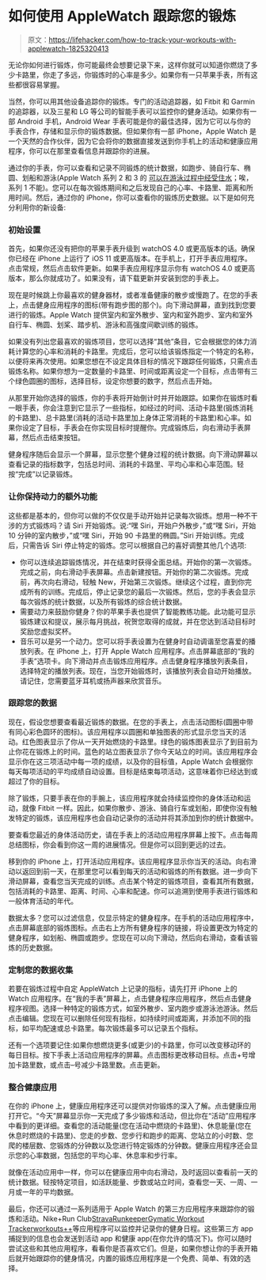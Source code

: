 # 如何使用 AppleWatch 跟踪您的锻炼

> 原文：<https://lifehacker.com/how-to-track-your-workouts-with-applewatch-1825320413>

无论你如何进行锻炼，你可能最终会想要记录下来，这样你就可以知道你燃烧了多少卡路里，你走了多远，你锻炼时的心率是多少。如果你有一只苹果手表，所有这些都很容易掌握。



当然，你可以用其他设备追踪你的锻炼。专门的活动追踪器，如 Fitbit 和 Garmin 的追踪器，以及三星和 LG 等公司的智能手表可以监控你的健身活动。如果你有一部 Android 手机，Android Wear 手表可能是你的最佳选择，因为它可以与你的手表合作，存储和显示你的锻炼数据。但如果你有一部 iPhone，Apple Watch 是一个天然的合作伙伴，因为它会将你的数据直接发送到你手机上的活动和健康应用程序，你可以在那里查看信息并跟踪你的进展。

通过你的手表，你可以查看和记录不同锻炼的统计数据，如跑步、骑自行车、椭圆、划船和游泳(Apple Watch 系列 2 和 3 的 [可以在游泳过程中经受住水](https://support.apple.com/en-us/HT205000)；唉，系列 1 不能)。您可以在每次锻炼期间和之后发现自己的心率、卡路里、距离和所用时间。然后，通过你的 iPhone，你可以查看你的锻炼历史数据。以下是如何充分利用你的新设备:

### **初始设置**

首先，如果你还没有把你的苹果手表升级到 watchOS 4.0 或更高版本的话。确保你已经在 iPhone 上运行了 iOS 11 或更高版本。在手机上，打开手表应用程序。点击常规，然后点击软件更新。如果手表应用程序显示你有 watchOS 4.0 或更高版本，那么你就成功了。如果没有，请下载更新并安装到您的手表上。

现在是时候跳上你最喜欢的健身器材，或者准备健康的散步或慢跑了。在您的手表上，点击健身应用程序的图标(带有跑步图的那个)。向下滑动屏幕，直到找到您要进行的锻炼。Apple Watch 提供室内和室外散步、室内和室外跑步、室内和室外自行车、椭圆、划桨、踏步机、游泳和高强度间歇训练的锻炼。

如果没有列出您最喜欢的锻炼项目，您可以选择“其他”条目，它会根据您的体力消耗计算您的心率和消耗的卡路里。完成后，您可以给该锻炼指定一个特定的名称，以便将来再次使用。如果您想在不设定具体目标的情况下跟踪任何锻炼，只需点击锻炼名称。如果你想为一定数量的卡路里、时间或距离设定一个目标，点击带有三个绿色圆圈的图标，选择目标，设定你想要的数字，然后点击开始。

从那里开始你选择的锻炼，你的手表将开始倒计时并开始跟踪。如果你在锻炼时看一眼手表，你会注意到它显示了一些指标，如经过的时间、活动卡路里(锻炼消耗的卡路里)、总卡路里(消耗的活动卡路里加上身体正常消耗的卡路里)和心率。如果你设定了目标，手表会在你实现目标时提醒你。完成锻炼后，向右滑动手表屏幕，然后点击结束按钮。

健身程序随后会显示一个屏幕，显示您整个健身过程的统计数据。向下滑动屏幕以查看记录的指标数字，包括总时间、消耗的卡路里、平均心率和心率范围。轻按“完成”以记录锻炼。

### **让你保持动力的额外功能**

这些都是基本的，但你可以做的不仅仅是手动开始并记录每次锻炼。想用一种不干涉的方式锻炼吗？请 Siri 开始锻炼。说:“嘿 Siri，开始户外散步，”或“嘿 Siri，开始 10 分钟的室内散步，”或“嘿 Siri，开始 90 卡路里的椭圆。”Siri 开始训练。完成后，只需告诉 Siri 停止特定的锻炼。您可以根据自己的喜好调整其他几个选项:

*   你可以连续追踪锻炼情况，并在结束时获得全面总结。开始你的第一次锻炼。完成之前，向右滑动手表屏幕。点击新建按钮。开始你的第二次锻炼。完成前，再次向右滑动，轻触 New，开始第三次锻炼。继续这个过程，直到你完成所有的训练。完成后，停止记录您的最后一次锻炼。然后，您的手表会显示每次锻炼的统计数据，以及所有锻炼的综合统计数据。
*   需要动力来鼓励你健身？你的苹果手表也提供了智能教练功能。此功能可显示锻炼建议和提议，展示每月挑战，祝贺您取得的成就，并在您达到活动目标时奖励您虚拟奖杯。
*   音乐可以是另一个动力。您可以将手表设置为在健身时自动调谐至您喜爱的播放列表。在 iPhone 上，打开 Apple Watch 应用程序。点击屏幕底部的“我的手表”选项卡。向下滑动并点击锻炼应用程序。点击健身程序播放列表条目，选择特定的播放列表。现在，当您开始锻炼时，该播放列表会自动开始播放。请记住，您需要蓝牙耳机或扬声器来欣赏音乐。

### **跟踪您的数据**

现在，假设您想要查看最近锻炼的数据。在您的手表上，点击活动图标(圆圈中带有同心彩色圆环的图标)。该应用程序以圆圈和单独图表的形式显示您当天的活动。红色图表显示了你从一天开始燃烧的卡路里。绿色的锻炼图表显示了到目前为止你花在锻炼上的时间。蓝色的站立图表显示了你今天站立的时间。该应用程序会显示你在这三项活动中每一项的成绩，以及你的目标值，Apple Watch 会根据你每天每项活动的平均成绩自动设置。目标是结束每项活动，这意味着你已经达到或超过了你的目标。

除了锻炼，只要手表在你的手腕上，该应用程序就会持续监控你的身体活动和运动，就像 Fitbit 一样。因此，如果你散步、游泳、骑自行车或划船，即使你没有触发特定的锻炼，该应用程序也会自动记录你的活动并将其添加到你的统计数据中。

要查看您最近的身体活动历史，请在手表上的活动应用程序屏幕上按下。点击每周总结图标，你会看到你这一周的进展情况。但是你可以回到更远的过去。

移到你的 iPhone 上，打开活动应用程序。该应用程序显示你当天的活动。向右滑动以返回到前一天，在那里您可以看到每天的活动和锻炼的所有数据。进一步向下滑动屏幕，查看您当天完成的训练。点击某个特定的锻炼项目，查看其所有数据，包括消耗的卡路里、距离、时间、心率和配速。你可以追溯到使用手表进行锻炼和一般体育活动的年代。

数据太多？您可以过滤信息，仅显示特定的健身程序。在手机的活动应用程序中，点击屏幕底部的锻炼图标。点击右上方所有健身程序的链接，将设置更改为特定的健身程序，如划船、椭圆或跑步。您现在可以向下滑动，然后向右滑动，查看该锻炼的历史数据。

### **定制您的数据收集**

若要在锻炼过程中自定 AppleWatch 上记录的指标，请先打开 iPhone 上的 Watch 应用程序。在“我的手表”屏幕上，点击健身程序应用程序，然后点击健身程序视图。选择一种特定的锻炼方式，如室外散步、室内跑步或游泳池游泳。然后点击编辑。您现在可以删除任何现有指标，如持续时间或距离，并添加不同的指标，如平均配速或总卡路里。每次锻炼最多可以记录五个指标。

还有一个选项要记住:如果你想燃烧更多(或更少)的卡路里，你可以改变移动环的每日目标。按下手表上活动应用程序的屏幕。点击图标更改移动目标。点击+号增加卡路里数，或点击–号减少卡路里数。点击更新。

### **整合健康应用**

在你的 iPhone 上，健康应用程序还可以提供对你锻炼的深入了解。点击健康应用打开它。“今天”屏幕显示你一天完成了多少锻炼和活动，但比你在“活动”应用程序中看到的更详细。查看您的活动能量(您在活动中燃烧的卡路里)、休息能量(您在休息时燃烧的卡路里)、您走的步数、您步行和跑步的距离、您站立的小时数、您爬的楼层数、您锻炼的分钟数以及您进行特定锻炼的分钟数。健康应用程序还会显示您的心率数据，包括您的平均心率、休息率和步行率。

就像在活动应用中一样，你可以在健康应用中向右滑动，及时返回以查看前一天的统计数据。轻按特定项目，如活跃能量、步数或站立时间，查看您一天、一周、一月或一年的平均数据。

最后，你还可以通过一系列适用于 Apple Watch 的第三方应用程序来跟踪你的锻炼和活动。Nike+Run Club[Strava](https://itunes.apple.com/us/app/strava-track-your-run-or-ride/id426826309?platform=appleWatch&preserveScrollPosition=true#platform/appleWatch)[Runkeeper](https://itunes.apple.com/us/app/runkeeper-gps-running-tracker/id300235330?platform=appleWatch&preserveScrollPosition=true#platform/appleWatch)[Gymatic Workout Tracker](https://itunes.apple.com/us/app/gymatic-workout-tracker-exercise-routines-gym-log/id1036069872?platform=appleWatch&preserveScrollPosition=true#platform/appleWatch)[workouts++](https://itunes.apple.com/us/app/workouts/id1182551958?platform=appleWatch&preserveScrollPosition=true#platform/appleWatch)等应用程序可以监控并记录你的健身日程。这些第三方 app 捕捉到的信息也会发送到活动 app 和健康 app(在你允许的情况下)。你可以随时尝试这些和其他应用程序，看看你是否喜欢它们。但是，如果你想让你的手表开箱后就开始跟踪你的健身情况，内置的锻炼应用程序是一个免费、简单、有效的选择。